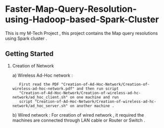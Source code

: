 # Faster-Map-Query-Resolution-using-Hadoop-based-Spark-Cluster
This is my M-Tech Project , this project contains the Map query resolutions using Spark cluster .

## Getting Started

1. Creation of Network

    a) Wireless Ad-Hoc network :
    
          First read the PDF "Creation-of-Ad-Hoc-Network/Creation-of-wireless-ad-hoc-network.pdf" and then run script
          "Creation-of-Ad-Hoc-Network/Creation-of-wireless-ad-hc-network/ad_hoc_client.sh" on one machine and run
          script "Creation-of-Ad-Hoc-Network/Creation-of-wireless-ad-hc-network/ad_hoc_server.sh" on another machine .

    b) Wired network :
        For creation of wired network , it required the machines are connected through LAN cable or Router or Switch .
